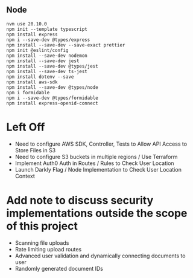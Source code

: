 ## Node

```
nvm use 20.10.0
npm init --template typescript
npm install express
npm i --save-dev @types/express
npm install --save-dev --save-exact prettier
npm init @eslint/config
npm install --save-dev nodemon
npm install --save-dev jest
npm install --save-dev @types/jest
npm install --save-dev ts-jest
npm install dotenv --save
npm install aws-sdk
npm install --save-dev @types/node
npm i formidable
npm i --save-dev @types/formidable
npm install express-openid-connect
```

# Left Off
- Need to configure AWS SDK, Controller, Tests to Allow API Access to Store Files in S3
- Need to configure S3 buckets in multiple regions / Use Terraform
- Implement Auth0 Auth in Routes / Rules to Check User Location
- Launch Darkly Flag / Node Implementation to Check User Location Context

# Add note to discuss security implementations outside the scope of this project
- Scanning file uploads
- Rate limiting upload routes
- Advanced user validation and dynamically connecting documents to user
- Randomly generated document IDs
